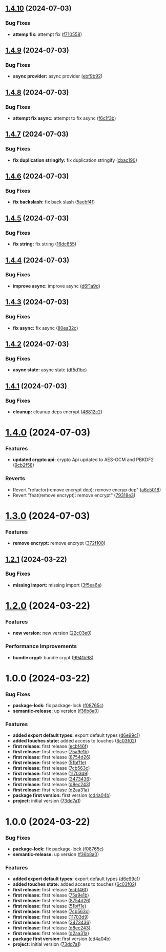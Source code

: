 ## [1.4.10](https://github.com/resourge/vue3-use-authentication/compare/v1.4.9...v1.4.10) (2024-07-03)


### Bug Fixes

* **attemp fix:** attempt fix ([f710558](https://github.com/resourge/vue3-use-authentication/commit/f710558141b529d155591ae4cac76e9d0122c679))

## [1.4.9](https://github.com/resourge/vue3-use-authentication/compare/v1.4.8...v1.4.9) (2024-07-03)


### Bug Fixes

* **async provider:** async provider ([ebf9b92](https://github.com/resourge/vue3-use-authentication/commit/ebf9b92a32e53d9b972d1fa60b5fa50704853769))

## [1.4.8](https://github.com/resourge/vue3-use-authentication/compare/v1.4.7...v1.4.8) (2024-07-03)


### Bug Fixes

* **attempt fix async:** attempt to fix async ([f6c1f3b](https://github.com/resourge/vue3-use-authentication/commit/f6c1f3be682584113240f4b1587f51d43e0a1c56))

## [1.4.7](https://github.com/resourge/vue3-use-authentication/compare/v1.4.6...v1.4.7) (2024-07-03)


### Bug Fixes

* **fix duplication stringify:** fix duplication stringify ([cbac190](https://github.com/resourge/vue3-use-authentication/commit/cbac190a032d38afac6799943d0d61a10773f450))

## [1.4.6](https://github.com/resourge/vue3-use-authentication/compare/v1.4.5...v1.4.6) (2024-07-03)


### Bug Fixes

* **fix backslash:** fix back slash ([5aebf4f](https://github.com/resourge/vue3-use-authentication/commit/5aebf4fc1c0baadf6e31bbc781f46b9dfbf8b8a4))

## [1.4.5](https://github.com/resourge/vue3-use-authentication/compare/v1.4.4...v1.4.5) (2024-07-03)


### Bug Fixes

* **fix string:** fix string ([16dc655](https://github.com/resourge/vue3-use-authentication/commit/16dc655a1416e864c5bb1ca7b2c9bbb37759439e))

## [1.4.4](https://github.com/resourge/vue3-use-authentication/compare/v1.4.3...v1.4.4) (2024-07-03)


### Bug Fixes

* **improve async:** improve async ([d6f1a9d](https://github.com/resourge/vue3-use-authentication/commit/d6f1a9d74fcc7259dc2f9e18b38178d658cdbce3))

## [1.4.3](https://github.com/resourge/vue3-use-authentication/compare/v1.4.2...v1.4.3) (2024-07-03)


### Bug Fixes

* **fix async:** fix async ([80ea32c](https://github.com/resourge/vue3-use-authentication/commit/80ea32c0e60e5d618a9bd8b7a6866bc39184e786))

## [1.4.2](https://github.com/resourge/vue3-use-authentication/compare/v1.4.1...v1.4.2) (2024-07-03)


### Bug Fixes

* **async state:** async state ([df5d1be](https://github.com/resourge/vue3-use-authentication/commit/df5d1be4826386a1f126dd9e580eabc1aaaa24a6))

## [1.4.1](https://github.com/resourge/vue3-use-authentication/compare/v1.4.0...v1.4.1) (2024-07-03)


### Bug Fixes

* **cleanup:** cleanup deps encrypt ([48812c2](https://github.com/resourge/vue3-use-authentication/commit/48812c2d3c983bb732fb297456a12575dc4fedce))

# [1.4.0](https://github.com/resourge/vue3-use-authentication/compare/v1.3.0...v1.4.0) (2024-07-03)


### Features

* **updated crypto api:** crypto Api updated to AES-GCM and PBKDF2 ([9cb2f58](https://github.com/resourge/vue3-use-authentication/commit/9cb2f58d10f38026283ac10c7c253b0bf5e31a79))


### Reverts

* Revert "refactor(remove encrypt dep): remove encryp dep" ([a6c5018](https://github.com/resourge/vue3-use-authentication/commit/a6c501880b792e824216a0235d7e9ee290097613))
* Revert "feat(remove encrypt): remove encrypt" ([79318e3](https://github.com/resourge/vue3-use-authentication/commit/79318e3e156e6568dd9cbcabefeb9dc3a4dca43d))

# [1.3.0](https://github.com/resourge/vue3-use-authentication/compare/v1.2.1...v1.3.0) (2024-07-03)


### Features

* **remove encrypt:** remove encrypt ([372f108](https://github.com/resourge/vue3-use-authentication/commit/372f1080129f33012b0d39328b0350d873f31ec5))

## [1.2.1](https://github.com/resourge/vue3-use-authentication/compare/v1.2.0...v1.2.1) (2024-03-22)


### Bug Fixes

* **missing import:** missing import ([3f5ea6a](https://github.com/resourge/vue3-use-authentication/commit/3f5ea6a57fee117286864d9fc560d6f27f4a26a2))

# [1.2.0](https://github.com/resourge/vue3-use-authentication/compare/v1.1.2...v1.2.0) (2024-03-22)


### Features

* **new version:** new version ([22c03e0](https://github.com/resourge/vue3-use-authentication/commit/22c03e029c5b7cb2077217ec0c73ec53119dc9f4))


### Performance Improvements

* **bundle crypt:** bundle crypt ([9941b98](https://github.com/resourge/vue3-use-authentication/commit/9941b98387f67a1248e2c8a3a92e50048fbf1627))

# 1.0.0 (2024-03-22)


### Bug Fixes

* **package-lock:** fix package-lock ([f08765c](https://github.com/resourge/vue3-use-authentication/commit/f08765c2b37b3dae80c5b69a6613725815fa4b6b))
* **semantic-release:** up version ([f36b8a0](https://github.com/resourge/vue3-use-authentication/commit/f36b8a062f514f4fd647745a952694043fb3d87f))


### Features

* **added export default types:** export default types ([d6e99c1](https://github.com/resourge/vue3-use-authentication/commit/d6e99c1e6f8e0f9f453a3cf35e93637e5cf40c92))
* **added touches state:** added access to touches ([6c03f02](https://github.com/resourge/vue3-use-authentication/commit/6c03f025cd11b3665df9e08c26aa96ca331ec23a))
* **first release:** first release ([ecbf46f](https://github.com/resourge/vue3-use-authentication/commit/ecbf46f6371a858534ce049947d1af9524a9da10))
* **first release:** first release ([75a9e1b](https://github.com/resourge/vue3-use-authentication/commit/75a9e1ba58002705818aa6c30b1a31a704bbe1ec))
* **first release:** first release ([8754d26](https://github.com/resourge/vue3-use-authentication/commit/8754d264aa2d10b3ef7b4db487b829551b6924cb))
* **first release:** first release ([51bff1e](https://github.com/resourge/vue3-use-authentication/commit/51bff1e6229741b5c54ce3ecb31ff52ac1373a0a))
* **first release:** first release ([7cb563c](https://github.com/resourge/vue3-use-authentication/commit/7cb563cb9c1ff5e5921a38b5548dac8d213a797f))
* **first release:** first release ([11703d9](https://github.com/resourge/vue3-use-authentication/commit/11703d91272be5aeea2ff02d9f7a8e3070e13eba))
* **first release:** first release ([3473436](https://github.com/resourge/vue3-use-authentication/commit/34734368b83efa80612058de8a6b408c920dc6c8))
* **first release:** first release ([d8ec243](https://github.com/resourge/vue3-use-authentication/commit/d8ec243226740b96b1138d2b4782711f754dfb93))
* **first release:** first release ([d2aa31a](https://github.com/resourge/vue3-use-authentication/commit/d2aa31ac9f30c099174e7103ae589b2fdf2b45c8))
* **package first version:** first version ([cd4a04b](https://github.com/resourge/vue3-use-authentication/commit/cd4a04b90c0289067205aee9a4852eecc726062c))
* **project:** initial version ([73dd7a1](https://github.com/resourge/vue3-use-authentication/commit/73dd7a1fb4d2cc4d07d1c34e7d531574a355b46b))

# 1.0.0 (2024-03-22)


### Bug Fixes

* **package-lock:** fix package-lock ([f08765c](https://github.com/resourge/vue3-use-authentication/commit/f08765c2b37b3dae80c5b69a6613725815fa4b6b))
* **semantic-release:** up version ([f36b8a0](https://github.com/resourge/vue3-use-authentication/commit/f36b8a062f514f4fd647745a952694043fb3d87f))


### Features

* **added export default types:** export default types ([d6e99c1](https://github.com/resourge/vue3-use-authentication/commit/d6e99c1e6f8e0f9f453a3cf35e93637e5cf40c92))
* **added touches state:** added access to touches ([6c03f02](https://github.com/resourge/vue3-use-authentication/commit/6c03f025cd11b3665df9e08c26aa96ca331ec23a))
* **first release:** first release ([ecbf46f](https://github.com/resourge/vue3-use-authentication/commit/ecbf46f6371a858534ce049947d1af9524a9da10))
* **first release:** first release ([75a9e1b](https://github.com/resourge/vue3-use-authentication/commit/75a9e1ba58002705818aa6c30b1a31a704bbe1ec))
* **first release:** first release ([8754d26](https://github.com/resourge/vue3-use-authentication/commit/8754d264aa2d10b3ef7b4db487b829551b6924cb))
* **first release:** first release ([51bff1e](https://github.com/resourge/vue3-use-authentication/commit/51bff1e6229741b5c54ce3ecb31ff52ac1373a0a))
* **first release:** first release ([7cb563c](https://github.com/resourge/vue3-use-authentication/commit/7cb563cb9c1ff5e5921a38b5548dac8d213a797f))
* **first release:** first release ([11703d9](https://github.com/resourge/vue3-use-authentication/commit/11703d91272be5aeea2ff02d9f7a8e3070e13eba))
* **first release:** first release ([3473436](https://github.com/resourge/vue3-use-authentication/commit/34734368b83efa80612058de8a6b408c920dc6c8))
* **first release:** first release ([d8ec243](https://github.com/resourge/vue3-use-authentication/commit/d8ec243226740b96b1138d2b4782711f754dfb93))
* **first release:** first release ([d2aa31a](https://github.com/resourge/vue3-use-authentication/commit/d2aa31ac9f30c099174e7103ae589b2fdf2b45c8))
* **package first version:** first version ([cd4a04b](https://github.com/resourge/vue3-use-authentication/commit/cd4a04b90c0289067205aee9a4852eecc726062c))
* **project:** initial version ([73dd7a1](https://github.com/resourge/vue3-use-authentication/commit/73dd7a1fb4d2cc4d07d1c34e7d531574a355b46b))
